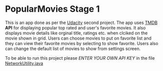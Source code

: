 # PopularMovies Stage 1
This is an app done as per the [Udacity](http://www.udacity.com) second project. The app uses [TMDB](https://www.themoviedb.org)
**API** for displaying popular top rated and user's favorite movies. It also displays movie details like orginal title, ratings etc. when clciked on the movie shown in grid. Users can choose movies to put on favorite list and they can view their favorite movies by selecting to show favorite. Users also can change the default list of movies to show from settings screen.

To be able to run this project please *ENTER YOUR OWN API KEY* in the file [NetworkUtility.java](https://github.com/Krishna-Sapkota/PopularMovies1/blob/master/app/src/main/java/com/project/krishna/popularmovies/utils/NetworkUtility.java)


